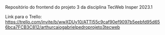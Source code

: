 Repositório do frontend do projeto 3 da disciplina TecWeb
Insper 2023.1

Link para o Trello: https://trello.com/invite/b/wwXDUy10/ATTI55c9caf90ef9097b5eebfd95d656bca7FCB3C812/arthurcaiogabrielpedroprojeto3tecweb
